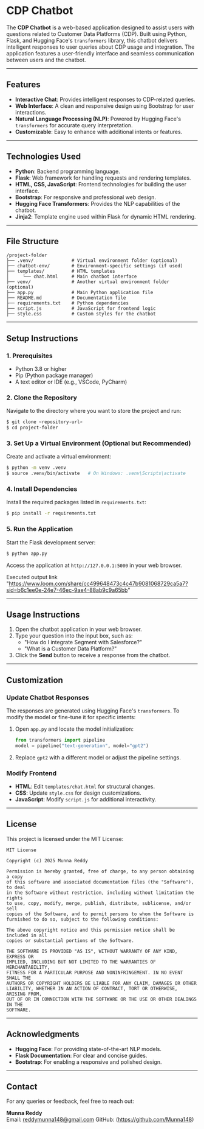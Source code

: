 # CDP Chatbot

The **CDP Chatbot** is a web-based application designed to assist users with questions related to Customer Data Platforms (CDP). Built using Python, Flask, and Hugging Face's `transformers` library, this chatbot delivers intelligent responses to user queries about CDP usage and integration. The application features a user-friendly interface and seamless communication between users and the chatbot.

---

## Features

- **Interactive Chat**: Provides intelligent responses to CDP-related queries.
- **Web Interface**: A clean and responsive design using Bootstrap for user interactions.
- **Natural Language Processing (NLP)**: Powered by Hugging Face's `transformers` for accurate query interpretation.
- **Customizable**: Easy to enhance with additional intents or features.

---

## Technologies Used

- **Python**: Backend programming language.
- **Flask**: Web framework for handling requests and rendering templates.
- **HTML, CSS, JavaScript**: Frontend technologies for building the user interface.
- **Bootstrap**: For responsive and professional web design.
- **Hugging Face Transformers**: Provides the NLP capabilities of the chatbot.
- **Jinja2**: Template engine used within Flask for dynamic HTML rendering.

---

## File Structure

```
/project-folder
├── .venv/              # Virtual environment folder (optional)
├── chatbot-env/        # Environment-specific settings (if used)
├── templates/          # HTML templates
│     └── chat.html     # Main chatbot interface
├── venv/               # Another virtual environment folder (optional)
├── app.py              # Main Python application file
├── README.md           # Documentation file
├── requirements.txt    # Python dependencies
├── script.js           # JavaScript for frontend logic
├── style.css           # Custom styles for the chatbot
```

---

## Setup Instructions

### 1. Prerequisites

- Python 3.8 or higher
- Pip (Python package manager)
- A text editor or IDE (e.g., VSCode, PyCharm)

### 2. Clone the Repository

Navigate to the directory where you want to store the project and run:
```bash
$ git clone <repository-url>
$ cd project-folder
```

### 3. Set Up a Virtual Environment (Optional but Recommended)

Create and activate a virtual environment:
```bash
$ python -m venv .venv
$ source .venv/bin/activate   # On Windows: .venv\Scripts\activate
```

### 4. Install Dependencies

Install the required packages listed in `requirements.txt`:
```bash
$ pip install -r requirements.txt
```

### 5. Run the Application

Start the Flask development server:
```bash
$ python app.py
```

Access the application at `http://127.0.0.1:5000` in your web browser.


Executed output link "https://www.loom.com/share/cc499648473c4c47b9081068729ca5a7?sid=b6c1ee0e-24e7-46ec-9ae4-88ab9c9a65bb"

---

## Usage Instructions

1. Open the chatbot application in your web browser.
2. Type your question into the input box, such as:
   - "How do I integrate Segment with Salesforce?"
   - "What is a Customer Data Platform?"
3. Click the **Send** button to receive a response from the chatbot.

---

## Customization

### Update Chatbot Responses

The responses are generated using Hugging Face's `transformers`. To modify the model or fine-tune it for specific intents:

1. Open `app.py` and locate the model initialization:
   ```python
   from transformers import pipeline
   model = pipeline("text-generation", model="gpt2")
   ```
2. Replace `gpt2` with a different model or adjust the pipeline settings.

### Modify Frontend

- **HTML**: Edit `templates/chat.html` for structural changes.
- **CSS**: Update `style.css` for design customizations.
- **JavaScript**: Modify `script.js` for additional interactivity.

---

## License

This project is licensed under the MIT License:

```
MIT License

Copyright (c) 2025 Munna Reddy

Permission is hereby granted, free of charge, to any person obtaining a copy
of this software and associated documentation files (the "Software"), to deal
in the Software without restriction, including without limitation the rights
to use, copy, modify, merge, publish, distribute, sublicense, and/or sell
copies of the Software, and to permit persons to whom the Software is
furnished to do so, subject to the following conditions:

The above copyright notice and this permission notice shall be included in all
copies or substantial portions of the Software.

THE SOFTWARE IS PROVIDED "AS IS", WITHOUT WARRANTY OF ANY KIND, EXPRESS OR
IMPLIED, INCLUDING BUT NOT LIMITED TO THE WARRANTIES OF MERCHANTABILITY,
FITNESS FOR A PARTICULAR PURPOSE AND NONINFRINGEMENT. IN NO EVENT SHALL THE
AUTHORS OR COPYRIGHT HOLDERS BE LIABLE FOR ANY CLAIM, DAMAGES OR OTHER
LIABILITY, WHETHER IN AN ACTION OF CONTRACT, TORT OR OTHERWISE, ARISING FROM,
OUT OF OR IN CONNECTION WITH THE SOFTWARE OR THE USE OR OTHER DEALINGS IN THE
SOFTWARE.
```

---

## Acknowledgments

- **Hugging Face**: For providing state-of-the-art NLP models.
- **Flask Documentation**: For clear and concise guides.
- **Bootstrap**: For enabling a responsive and polished design.

---

## Contact

For any queries or feedback, feel free to reach out:

**Munna Reddy**  
Email: reddymunna148@gmail.com
GitHub: (https://github.com/Munna148)

